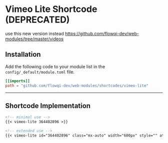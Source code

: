# Vimeo Lite Shortcode (DEPRECATED)

use this new version instead <https://github.com/flowqi-dev/web-modules/tree/master/videos>

## Installation

Add the following code to your module list in the `config/_default/module.toml` file.

```toml
[[imports]]
path = "github.com/flowqi-dev/web-modules/shortcodes/vimeo-lite"
```

<hr>

## Shortcode Implementation

```md
<!-- minimal use -->
{{< vimeo-lite 364402896 >}}

<!-- extended use -->
{{< vimeo-lite id="364402896" class="mx-auto" width="600px" style="" attr="" >}}
```
